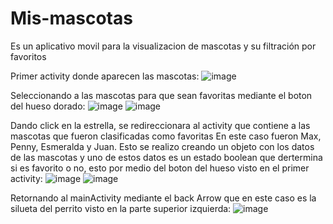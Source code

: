 # Mis-mascotas
Es un aplicativo movil para la visualizacion de mascotas y su filtración por favoritos

Primer activity donde aparecen las mascotas:
![image](https://user-images.githubusercontent.com/111325274/188033439-246017d0-5077-4e57-a2af-f50d1929695d.png)


Seleccionando a las mascotas para que sean favoritas mediante el boton del hueso dorado:
![image](https://user-images.githubusercontent.com/111325274/188033480-d3e31339-67f9-4f5f-9ea9-ef40062ab358.png)
![image](https://user-images.githubusercontent.com/111325274/188033487-9d929c6b-be21-4882-8b1a-56ed7a752300.png)


Dando click en la estrella, se redireccionara al activity que contiene a las mascotas que fueron clasificadas como favoritas
En este caso fueron Max, Penny, Esmeralda y Juan. Esto se realizo creando un objeto con los datos de las mascotas y uno de estos
datos es un estado boolean que dertermina si es favorito o no, esto por medio del boton del hueso visto en el primer activity:
![image](https://user-images.githubusercontent.com/111325274/188033713-7bd14438-c952-4571-8542-1a08d360aee7.png)
![image](https://user-images.githubusercontent.com/111325274/188033717-461e98b2-4457-45db-b9b8-ceaedc009cab.png)


Retornando al mainActivity mediante el back Arrow que en este caso es la silueta del perrito visto en la parte superior izquierda:
![image](https://user-images.githubusercontent.com/111325274/188033762-afafe564-a462-488d-b15c-100c3147569c.png)
